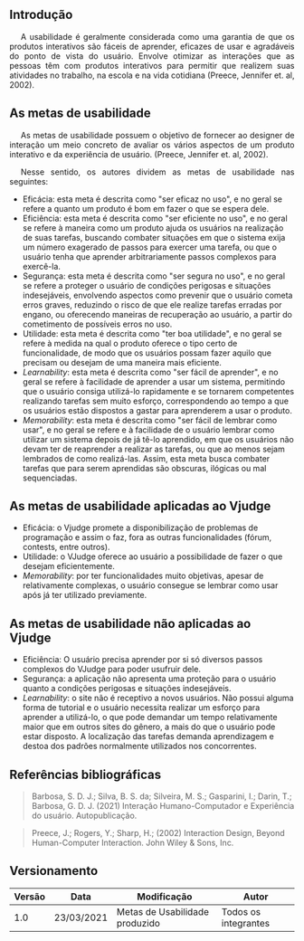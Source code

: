 ## Introdução

<p style="text-indent: 20px; text-align: justify">
A usabilidade é geralmente considerada como uma garantia de que os produtos interativos são
fáceis de aprender, eficazes de usar e agradáveis do ponto de vista do usuário. Envolve
otimizar as interações que as pessoas têm com produtos interativos para permitir que
realizem suas atividades no trabalho, na escola e na vida cotidiana (Preece, Jennifer et. al, 2002).
</p>

## As metas de usabilidade 

<p style="text-indent: 20px; text-align: justify">
As metas de usabilidade possuem o objetivo de fornecer ao designer de interação um meio concreto de avaliar os vários aspectos de um produto interativo e da experiência de usuário. (Preece, Jennifer et. al, 2002).
</p>
<p style="text-indent: 20px; text-align: justify">
Nesse sentido, os autores dividem as metas de usabilidade nas seguintes:
</p>

- Eficácia: esta meta é descrita como "ser eficaz no uso", e no geral se refere a quanto um produto é bom em fazer o que se espera dele.
- Eficiência: esta meta é descrita como "ser eficiente no uso", e no geral se refere à maneira como um produto ajuda os usuários na realização de suas tarefas, buscando combater situações em que o sistema exija um número exagerado de passos para exercer uma tarefa, ou que o usuário tenha que aprender arbitrariamente passos complexos para exercê-la.
- Segurança: esta meta é descrita como "ser segura no uso", e no geral se refere a proteger o usuário de condições perigosas e situações indesejáveis, envolvendo aspectos como prevenir que o usuário cometa erros graves, reduzindo o risco de que ele realize tarefas erradas por engano, ou oferecendo maneiras de recuperação ao usuário, a partir do cometimento de possíveis erros no uso.
- Utilidade: esta meta é descrita como "ter boa utilidade", e no geral se refere à medida na qual o produto oferece o tipo certo de funcionalidade, de modo que os usuários possam fazer aquilo que precisam ou desejam de uma maneira mais eficiente.
- <i>Learnability</i>: esta meta é descrita como "ser fácil de aprender", e no geral se refere à facilidade de aprender a usar um sistema, permitindo que o usuário consiga utilizá-lo rapidamente e se tornarem competentes realizando tarefas sem muito esforço, correspondendo ao tempo a que os usuários estão dispostos a gastar para aprenderem a usar o produto.
- <i>Memorability</i>: esta meta é descrita como "ser fácil de lembrar como usar", e no geral se refere e à facilidade de o usuário lembrar como utilizar um sistema depois de já tê-lo aprendido, em que os usuários não devam ter de reaprender a realizar as tarefas, ou que ao menos sejam lembrados de como realizá-las. Assim, esta meta busca combater tarefas que para serem aprendidas são obscuras, ilógicas ou mal sequenciadas.

## As metas de usabilidade aplicadas ao Vjudge

- Eficácia: o Vjudge promete a disponibilização de problemas de programação e assim o faz, fora as outras funcionalidades (fórum, contests, entre outros).
- Utilidade: o VJudge oferece ao usuário a possibilidade de fazer o que desejam eficientemente.
- <i>Memorability</i>: por ter funcionalidades muito objetivas, apesar de relativamente complexas, o usuário consegue se lembrar como usar após já ter utilizado previamente.

## As metas de usabilidade não aplicadas ao Vjudge

- Eficiência: O usuário precisa aprender por si só diversos passos complexos do VJudge para poder usufruir dele.
- Segurança: a aplicação não apresenta uma proteção para o usuário quanto a condições perigosas e situações indesejáveis.
- <i>Learnability</i>: o site não é receptivo a novos usuários. Não possui alguma forma de tutorial e o usuário necessita realizar um esforço para aprender a utilizá-lo, o que pode demandar um tempo relativamente maior que em outros sites do gênero, a mais do que o usuário pode estar disposto. A localização das tarefas demanda aprendizagem e destoa dos padrões normalmente utilizados nos concorrentes.

## Referências bibliográficas

> Barbosa, S. D. J.; Silva, B. S. da; Silveira, M. S.; Gasparini, I.; Darin, T.; Barbosa, G. D. J. (2021) Interação Humano-Computador e Experiência do usuário. Autopublicação.

> Preece, J.; Rogers, Y.; Sharp, H.; (2002) Interaction Design, Beyond Human-Computer Interaction. John Wiley & Sons, Inc.

## Versionamento

| Versão | Data | Modificação | Autor |
|--|--|--|--|
| 1.0 | 23/03/2021 | Metas de Usabilidade produzido | Todos os integrantes |
